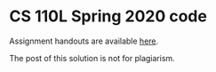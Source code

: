 # CS 110L Spring 2020 code

Assignment handouts are available [here](https://reberhardt.com/cs110l/spring-2020/).

The post of this solution is not for plagiarism.
